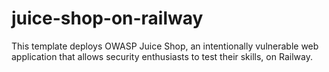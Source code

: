 # juice-shop-on-railway
This template deploys OWASP Juice Shop, an intentionally vulnerable web application that allows security enthusiasts to test their skills, on Railway.
